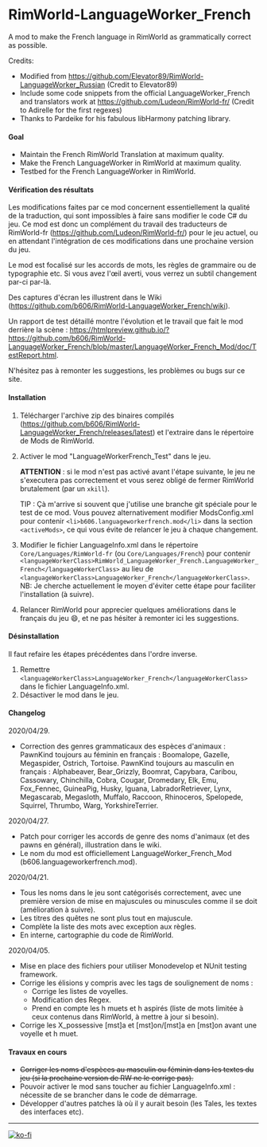 # RimWorld-LanguageWorker_French
A mod to make the French language in RimWorld as grammatically correct as possible.

Credits:
 - Modified from https://github.com/Elevator89/RimWorld-LanguageWorker_Russian
   (Credit to Elevator89)
 - Include some code snippets from the official LanguageWorker_French and translators work at
   https://github.com/Ludeon/RimWorld-fr/ (Credit to Adirelle for the first regexes)
 - Thanks to Pardeike for his fabulous libHarmony patching library.

#### Goal
 - Maintain the French RimWorld Translation at maximum quality.
 - Make the French LanguageWorker in RimWorld at maximum quality.
 - Testbed for the French LanguageWorker in RimWorld.
 
#### Vérification des résultats

Les modifications faites par ce mod concernent essentiellement la qualité de la traduction, qui sont impossibles à faire sans modifier le code C# du jeu. Ce mod est donc un complément du travail des traducteurs de RimWorld-fr (https://github.com/Ludeon/RimWorld-fr/) pour le jeu actuel, ou en attendant l'intégration de ces modifications dans une prochaine version du jeu.

Le mod est focalisé sur les accords de mots, les règles de grammaire ou de typographie etc. Si vous avez l'œil averti, vous verrez un subtil changement par-ci par-là.

Des captures d'écran les illustrent dans le Wiki (https://github.com/b606/RimWorld-LanguageWorker_French/wiki).

Un rapport de test détaillé montre l'évolution et le travail que fait le mod derrière la scène : https://htmlpreview.github.io/?https://github.com/b606/RimWorld-LanguageWorker_French/blob/master/LanguageWorker_French_Mod/doc/TestReport.html.

N'hésitez pas à remonter les suggestions, les problèmes ou bugs sur ce site.

#### Installation

 1. Télécharger l'archive zip des binaires compilés (https://github.com/b606/RimWorld-LanguageWorker_French/releases/latest) et l'extraire dans le répertoire de Mods de RimWorld.
 
 2. Activer le mod "LanguageWorkerFrench_Test" dans le jeu.
 
    **ATTENTION** : si le mod n'est pas activé avant l'étape suivante, le jeu ne s'executera
    pas correctement et vous serez obligé de fermer RimWorld brutalement (par un `xkill`).
    
    TIP : Çà m'arrive si souvent que j'utilise une branche git spéciale pour le test de ce mod.
    Vous pouvez alternativement modifier ModsConfig.xml pour contenir `<li>b606.languageworkerfrench.mod</li>`
    dans la section `<activeMods>`, ce qui vous évite de relancer le jeu à chaque changement.
    
 3. Modifier le fichier LanguageInfo.xml dans le répertoire `Core/Languages/RimWorld-fr` (ou `Core/Languages/French`) pour contenir
   `<languageWorkerClass>RimWorld_LanguageWorker_French.LanguageWorker_French</languageWorkerClass>`
   au lieu de `<languageWorkerClass>LanguageWorker_French</languageWorkerClass>`.   
    NB: Je cherche actuellement le moyen d'éviter cette étape pour faciliter l'installation (à suivre).
   
 4. Relancer RimWorld pour apprecier quelques améliorations dans le français du jeu :smile:,
    et ne pas hésiter à remonter ici les suggestions.
 
#### Désinstallation

Il faut refaire les étapes précédentes dans l'ordre inverse.

 1. Remettre `<languageWorkerClass>LanguageWorker_French</languageWorkerClass>` dans 
    le fichier LanguageInfo.xml.
 2. Désactiver le mod dans le jeu.
 
#### Changelog

2020/04/29.
  - Correction des genres grammaticaux des espèces d'animaux :
    PawnKind toujours au féminin en français : Boomalope, Gazelle, Megaspider, Ostrich, Tortoise.
    PawnKind toujours au masculin en français : Alphabeaver, Bear_Grizzly, Boomrat, Capybara, Caribou, Cassowary, Chinchilla, Cobra, Cougar, Dromedary, Elk, Emu, Fox_Fennec, GuineaPig, Husky, Iguana, LabradorRetriever, Lynx, Megascarab, Megasloth, Muffalo, Raccoon, Rhinoceros, Spelopede, Squirrel, Thrumbo, Warg, YorkshireTerrier.

2020/04/27.
  - Patch pour corriger les accords de genre des noms d'animaux (et des pawns en général), illustration dans le wiki.
  - Le nom du mod est officiellement LanguageWorker_French_Mod (b606.languageworkerfrench.mod).

2020/04/21.
  - Tous les noms dans le jeu sont catégorisés correctement, avec une première version de mise en majuscules ou minuscules comme il se doit (amélioration à suivre).
  - Les titres des quêtes ne sont plus tout en majuscule.
  - Complète la liste des mots avec exception aux règles.
  - En interne, cartographie du code de RimWorld.

2020/04/05.
  - Mise en place des fichiers pour utiliser Monodevelop et NUnit testing framework.
  - Corrige les élisions y compris avec les tags de soulignement de noms :
    - Corrige les listes de voyelles.
    - Modification des Regex.
    - Prend en compte les h muets et h aspirés (liste de mots limitée à ceux contenus
      dans RimWorld, à mettre à jour si besoin).
  - Corrige les X_possessive [mst]a et [mst]on/[mst]a en [mst]on avant une voyelle et h muet.
  
#### Travaux en cours

  - ~~Corriger les noms d'espèces au masculin ou féminin dans les textes du jeu (si la prochaine version de RW ne le corrige pas).~~
  - Pouvoir activer le mod sans toucher au fichier LanguageInfo.xml : nécessite de se brancher dans le code de démarrage.
  - Développer d'autres patches là où il y aurait besoin (les Tales, les textes des interfaces etc).
 
---
[![ko-fi](https://www.ko-fi.com/img/githubbutton_sm.svg)](https://ko-fi.com/Z8Z51KQ21)
